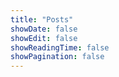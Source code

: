 ```yaml
---
title: "Posts"
showDate: false
showEdit: false
showReadingTime: false
showPagination: false
---
```



